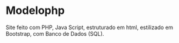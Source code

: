 # Modelophp
Site feito com PHP, Java Script, estruturado em html, estilizado em Bootstrap, com Banco de Dados (SQL).
